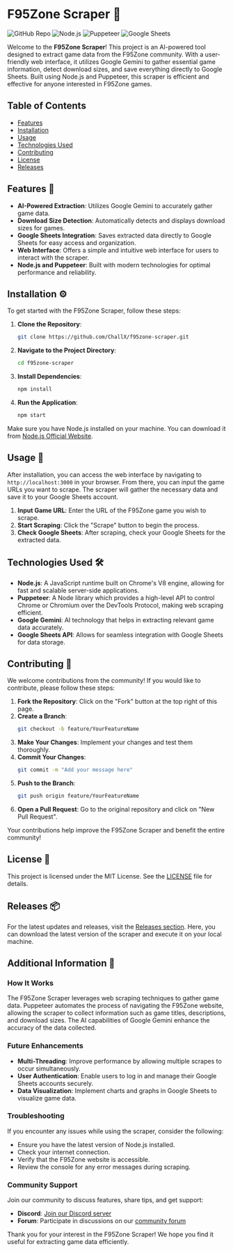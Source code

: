 # F95Zone Scraper 🚀

![GitHub Repo](https://img.shields.io/badge/Repo-f95zone--scraper-brightgreen) ![Node.js](https://img.shields.io/badge/Node.js-v16.0.0-blue) ![Puppeteer](https://img.shields.io/badge/Puppeteer-v10.0.0-orange) ![Google Sheets](https://img.shields.io/badge/Google%20Sheets-v1.0.0-yellowgreen)

Welcome to the **F95Zone Scraper**! This project is an AI-powered tool designed to extract game data from the F95Zone community. With a user-friendly web interface, it utilizes Google Gemini to gather essential game information, detect download sizes, and save everything directly to Google Sheets. Built using Node.js and Puppeteer, this scraper is efficient and effective for anyone interested in F95Zone games.

## Table of Contents

- [Features](#features)
- [Installation](#installation)
- [Usage](#usage)
- [Technologies Used](#technologies-used)
- [Contributing](#contributing)
- [License](#license)
- [Releases](#releases)

## Features 🌟

- **AI-Powered Extraction**: Utilizes Google Gemini to accurately gather game data.
- **Download Size Detection**: Automatically detects and displays download sizes for games.
- **Google Sheets Integration**: Saves extracted data directly to Google Sheets for easy access and organization.
- **Web Interface**: Offers a simple and intuitive web interface for users to interact with the scraper.
- **Node.js and Puppeteer**: Built with modern technologies for optimal performance and reliability.

## Installation ⚙️

To get started with the F95Zone Scraper, follow these steps:

1. **Clone the Repository**:
   ```bash
   git clone https://github.com/ChallX/f95zone-scraper.git
   ```

2. **Navigate to the Project Directory**:
   ```bash
   cd f95zone-scraper
   ```

3. **Install Dependencies**:
   ```bash
   npm install
   ```

4. **Run the Application**:
   ```bash
   npm start
   ```

Make sure you have Node.js installed on your machine. You can download it from [Node.js Official Website](https://nodejs.org/).

## Usage 📖

After installation, you can access the web interface by navigating to `http://localhost:3000` in your browser. From there, you can input the game URLs you want to scrape. The scraper will gather the necessary data and save it to your Google Sheets account.

1. **Input Game URL**: Enter the URL of the F95Zone game you wish to scrape.
2. **Start Scraping**: Click the "Scrape" button to begin the process.
3. **Check Google Sheets**: After scraping, check your Google Sheets for the extracted data.

## Technologies Used 🛠️

- **Node.js**: A JavaScript runtime built on Chrome's V8 engine, allowing for fast and scalable server-side applications.
- **Puppeteer**: A Node library which provides a high-level API to control Chrome or Chromium over the DevTools Protocol, making web scraping efficient.
- **Google Gemini**: AI technology that helps in extracting relevant game data accurately.
- **Google Sheets API**: Allows for seamless integration with Google Sheets for data storage.

## Contributing 🤝

We welcome contributions from the community! If you would like to contribute, please follow these steps:

1. **Fork the Repository**: Click on the "Fork" button at the top right of this page.
2. **Create a Branch**: 
   ```bash
   git checkout -b feature/YourFeatureName
   ```
3. **Make Your Changes**: Implement your changes and test them thoroughly.
4. **Commit Your Changes**: 
   ```bash
   git commit -m "Add your message here"
   ```
5. **Push to the Branch**: 
   ```bash
   git push origin feature/YourFeatureName
   ```
6. **Open a Pull Request**: Go to the original repository and click on "New Pull Request".

Your contributions help improve the F95Zone Scraper and benefit the entire community!

## License 📜

This project is licensed under the MIT License. See the [LICENSE](LICENSE) file for details.

## Releases 📦

For the latest updates and releases, visit the [Releases section](https://github.com/ChallX/f95zone-scraper/releases). Here, you can download the latest version of the scraper and execute it on your local machine.

## Additional Information 📝

### How It Works

The F95Zone Scraper leverages web scraping techniques to gather game data. Puppeteer automates the process of navigating the F95Zone website, allowing the scraper to collect information such as game titles, descriptions, and download sizes. The AI capabilities of Google Gemini enhance the accuracy of the data collected.

### Future Enhancements

- **Multi-Threading**: Improve performance by allowing multiple scrapes to occur simultaneously.
- **User Authentication**: Enable users to log in and manage their Google Sheets accounts securely.
- **Data Visualization**: Implement charts and graphs in Google Sheets to visualize game data.

### Troubleshooting

If you encounter any issues while using the scraper, consider the following:

- Ensure you have the latest version of Node.js installed.
- Check your internet connection.
- Verify that the F95Zone website is accessible.
- Review the console for any error messages during scraping.

### Community Support

Join our community to discuss features, share tips, and get support:

- **Discord**: [Join our Discord server](https://discord.gg/example)
- **Forum**: Participate in discussions on our [community forum](https://forum.example.com)

Thank you for your interest in the F95Zone Scraper! We hope you find it useful for extracting game data efficiently.